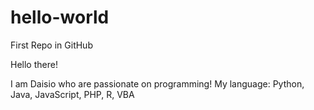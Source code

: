 # hello-world
First Repo in GitHub

Hello there!

I am Daisio who are passionate on programming!
My language: Python, Java, JavaScript, PHP, R, VBA
